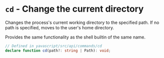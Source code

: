 # `cd` - Change the current directory

Changes the process's current working directory to the specified path. If no path is specified, moves to the user's home directory.

Provides the same functionality as the shell builtin of the same name.

```ts
// Defined in yavascript/src/api/commands/cd
declare function cd(path?: string | Path): void;
```
